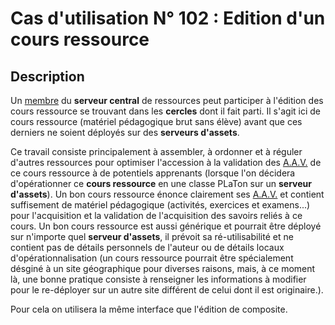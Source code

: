 # Cas d'utilisation N° 102 :  Edition d'un cours ressource

##	Description

Un [membre](https://github.com/PremierLangage/platon-conception/blob/master/acteur/Membre.md) du **serveur central** de ressources peut participer à l'édition des cours ressource se trouvant dans les **cercles** dont il fait parti. Il s'agit ici de cours ressource (matériel pédagogique brut sans élève) avant que ces derniers ne soient déployés sur des **serveurs d'assets**.

Ce travail consiste principalement à assembler, à ordonner et à réguler d'autres ressources pour optimiser l'accession à la validation des [A.A.V.](https://github.com/PremierLangage/platon-conception/blob/master/concept/aav.md) de ce cours ressource à de potentiels apprenants (lorsque l'on décidera d'opérationner ce **cours ressource** en une classe PLaTon sur un **serveur d'assets**). Un bon cours ressource énonce clairement ses [A.A.V.](https://github.com/PremierLangage/platon-conception/blob/master/concept/aav.md) et contient suffisement de matériel pédagogique (activités, exercices et examens...) pour l'acquisition et la validation de l'acquisition des savoirs reliés à ce cours. Un bon cours ressource est aussi générique et pourrait être déployé sur n'importe quel **serveur d'assets**, il prévoit sa ré-utilisabilité et ne contient pas de détails personnels de l'auteur ou de détails locaux d'opérationnalisation (un cours ressource pourrait être spécialement désginé à un site géographique pour diverses raisons, mais, à ce moment là, une bonne pratique consiste à renseigner les informations à modifier pour le re-déployer sur un autre site différent de celui dont il est originaire.).

Pour cela on utilisera la même interface que l'édition de composite.


